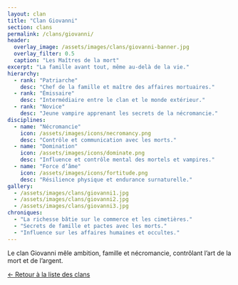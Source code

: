 ```yaml
---
layout: clan
title: "Clan Giovanni"
section: clans
permalink: /clans/giovanni/
header:
  overlay_image: /assets/images/clans/giovanni-banner.jpg
  overlay_filter: 0.5
  caption: "Les Maîtres de la mort"
excerpt: "La famille avant tout, même au-delà de la vie."
hierarchy:
  - rank: "Patriarche"
    desc: "Chef de la famille et maître des affaires mortuaires."
  - rank: "Émissaire"
    desc: "Intermédiaire entre le clan et le monde extérieur."
  - rank: "Novice"
    desc: "Jeune vampire apprenant les secrets de la nécromancie."
disciplines:
  - name: "Nécromancie"
    icon: /assets/images/icons/necromancy.png
    desc: "Contrôle et communication avec les morts."
  - name: "Domination"
    icon: /assets/images/icons/dominate.png
    desc: "Influence et contrôle mental des mortels et vampires."
  - name: "Force d’âme"
    icon: /assets/images/icons/fortitude.png
    desc: "Résilience physique et endurance surnaturelle."
gallery:
  - /assets/images/clans/giovanni1.jpg
  - /assets/images/clans/giovanni2.jpg
  - /assets/images/clans/giovanni3.jpg
chroniques:
  - "La richesse bâtie sur le commerce et les cimetières."
  - "Secrets de famille et pactes avec les morts."
  - "Influence sur les affaires humaines et occultes."
---
```


Le clan Giovanni mêle ambition, famille et nécromancie, contrôlant l’art de la mort et de l’argent.

[← Retour à la liste des clans](/clans/)
